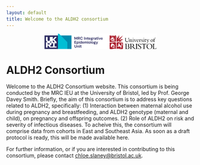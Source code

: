 ```yaml
---
layout: default
title: Welcome to the ALDH2 consortium
---
```



<img src="/assets/MRCIEU_logo.png.svg" alt="ALDH2 Consortium Logo" style="max-width: 300px; display: block; margin: 0 auto;">

# ALDH2 Consortium
Welcome to the ALDH2 Consortium website. This consortium is being conducted by the MRC IEU at the University of Bristol, led by Prof. George Davey Smith. Briefly, the aim of this consortium is to address key questions related to ALDH2, specifically:
(1) Interaction between maternal alcohol use during pregnancy and breastfeeding, and ALDH2 genotype (maternal and child), on pregnancy and offspring outcomes. 
(2) Role of ALDH2 on risk and severity of infectious diseases.
To acheive this, the consortium will comprise data from cohorts in East and Southeast Asia. As soon as a draft protocol is ready, this will be made available here.

For further information, or if you are interested in contributing to this consortium, please contact chloe.slaney@bristol.ac.uk.

